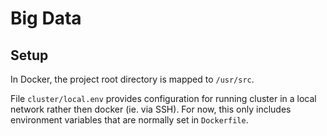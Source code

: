 # Big Data

## Setup

In Docker, the project root directory is mapped to `/usr/src`.

File `cluster/local.env` provides configuration for running cluster in a local
network rather then docker (ie. via SSH). For now, this only includes 
environment variables that are normally set in `Dockerfile`.
